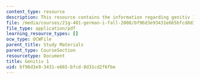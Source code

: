 ```yaml
---
content_type: resource
description: This resource contains the information regarding genitiv 1.
file: /media/courses/21g-401-german-i-fall-2008/bf96d3e93431e665bfcd8d31cd2f6fbe_MIT21G_401F08_genitiv1.pdf
file_type: application/pdf
learning_resource_types: []
ocw_type: OCWFile
parent_title: Study Materials
parent_type: CourseSection
resourcetype: Document
title: Genitiv 1
uid: bf96d3e9-3431-e665-bfcd-8d31cd2f6fbe
---
```

